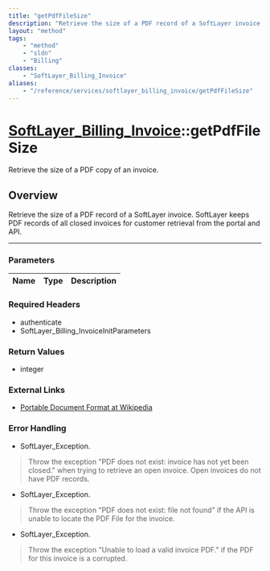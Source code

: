 ```yaml
---
title: "getPdfFileSize"
description: "Retrieve the size of a PDF record of a SoftLayer invoice. SoftLayer keeps PDF records of all closed invoices for custome... "
layout: "method"
tags:
    - "method"
    - "sldn"
    - "Billing"
classes:
    - "SoftLayer_Billing_Invoice"
aliases:
    - "/reference/services/softlayer_billing_invoice/getPdfFileSize"
---
```

# [SoftLayer_Billing_Invoice](/reference/services/SoftLayer_Billing_Invoice)::getPdfFileSize


Retrieve the size of a PDF copy of an invoice.


## Overview 
Retrieve the size of a PDF record of a SoftLayer invoice. SoftLayer keeps PDF records of all closed invoices for customer retrieval from the portal and API. 

-----

### Parameters 
|Name | Type | Description |
| --- | --- | --- |


### Required Headers
* authenticate
* SoftLayer_Billing_InvoiceInitParameters


### Return Values
* integer

### External Links


* [Portable Document Format at Wikipedia](http://en.wikipedia.org/wiki/Portable_Document_Format)




### Error Handling

* SoftLayer_Exception. 

> Throw the exception "PDF does not exist: invoice has not yet been closed." when trying to retrieve an open invoice. Open invoices do not have PDF records. 

* SoftLayer_Exception. 

> Throw the exception "PDF does not exist: file not found" if the API is unable to locate the PDF File for the invoice. 

* SoftLayer_Exception. 

> Throw the exception "Unable to load a valid invoice PDF." if the PDF for this invoice is a corrupted. 



